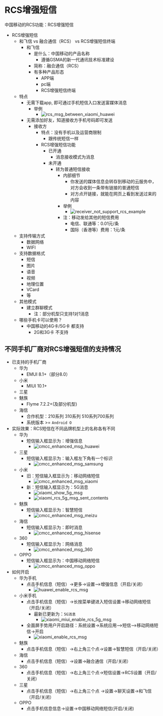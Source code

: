 # RCS增强短信

中国移动的RCS功能：RCS增强短信

* RCS增强短信
  * 和飞信 vs 融合通信（RCS） vs RCS增强短信终端
    * 和飞信
      * 是什么：中国移动的产品名称
        * 遵循GSMA的新一代通讯技术标准建设
      * 简称：融合通信（RCS）
      * 有多种产品形态
        * APP端
        * pc端
        * RCS增强短信终端
  * 特点
    * 无需下载app, 即可通过手机短信入口发送富媒体消息
      * 举例
        * ![rcs_msg_between_xiaomi_huawei](../../../../assets/img/rcs_msg_between_xiaomi_huawei.jpg)
    * 无需添加好友，知道接收方手机号码即可发送
      * 接收方
        * 特点：没有手机以及运营商限制
          * 跟传统短信一样
        * RCS增强短信功能
          * 已开通
            * 消息接收模式为消息
          * 未开通
            * 转为普通短信接收
              * 内部细节
                * 你发送的媒体信息会转存到移动的云服务中，对方会收到一条带有链接的普通短信
                * 对方点开链接，就能在网页上看到发送过来的内容
              * 举例
                * ![receiver_not_support_rcs_example](../../../../assets/img/receiver_not_support_rcs_example.jpg)
              * 注：移动发给其他的短信费用
                * 电信、联通等：0.01元/条
                * 国际（香港等）费用：1元/条
  * 支持传输方式
    * 数据网络
    * WIFI
  * 支持数据格式
    * 短信
    * 图片
    * 语音
    * 视频
    * 地理位置
    * VCard
    * 等
  * 其他模式
    * 建立群聊模式
      * 注：部分机型只支持1对1消息
  * 哪些手机卡可以使用？
    * 中国移动的4G卡/5G卡 都支持
      * 2G和3G卡 不支持

## 不同手机厂商对RCS增强短信的支持情况

* 已支持的手机厂商
  * 华为
    * EMUI 8.1+（部分8.0）
  * 小米
    * MIUI 10.1+
  * 三星
  * 魅族
    * Flyme 7.2.2+(及部分机型)
  * 海信
    * 合作机型：210系列 310系列 510系列700系列
    * 系统版本 >= `Android O`
* 实际效果：RCS短信在不同品牌机型上的名称各有不同
  * 华为
    * 短信输入框显示为：增强信息
      * ![cmcc_enhanced_msg_huawei](../../../../assets/img/cmcc_enhanced_msg_huawei.jpg)
  * 三星
    * 短信输入框显示为：输入框左下角有一个标识
      * ![cmcc_enhanced_msg_samsung](../../../../assets/img/cmcc_enhanced_msg_samsung.jpg)
  * 小米
    * 旧：短信输入框显示为：移动网络短信
      * ![cmcc_enhanced_msg_xiaomi](../../../../assets/img/cmcc_enhanced_msg_xiaomi.jpg)
    * 新：短信输入框显示为：5G消息
      * ![xiaomi_show_5g_msg](../../../../assets/img/xiaomi_show_5g_msg.png)
      * ![xiaomi_rcs_5g_msg_sent_contents](../../../../assets/img/xiaomi_rcs_5g_msg_sent_contents.png)
  * 魅族
    * 短信输入框显示为：智慧短信
      * ![cmcc_enhanced_msg_meizu](../../../../assets/img/cmcc_enhanced_msg_meizu.jpg)
  * 海信
    * 短信输入框显示为：即时消息
      * ![cmcc_enhanced_msg_hisense](../../../../assets/img/cmcc_enhanced_msg_hisense.jpg)
  * 360
    * 短信输入框显示为：网络消息
      * ![cmcc_enhanced_msg_360](../../../../assets/img/cmcc_enhanced_msg_360.jpg)
  * OPPO
    * 短信输入框显示为：中国移动网络短信
      * ![cmcc_enhanced_msg_oppo](../../../../assets/img/cmcc_enhanced_msg_oppo.png)
* 如何开启
  * 华为手机
    * 点击手机信息（短信）->更多->设置—>增强信息（开启/关闭）
      * ![huawei_enable_rcs_msg](../../../../assets/img/huawei_enable_rcs_msg.jpg)
  * 小米手机
    * 点击手机信息（短信）->长按菜单键进入短信设置->移动网络短信（开启/关闭）
      * 最新已更新为：`5G消息`
        * ![xiaomi_miui_enable_rcs_5g_msg](../../../../assets/img/xiaomi_miui_enable_rcs_5g_msg.png)
    * 全面屏手势用户开启路径：系统设置->系统应用—>短信—>移动网络短信->开启
      * ![xiaomi_enable_rcs_msg](../../../../assets/img/xiaomi_enable_rcs_msg.jpg)
  * 魅族
    * 点击手机信息（短信）->右上角三个点->设置->智慧短信（开启/关闭）
  * 海信
    * 点击手机信息（短信）->设置->融合通信（开启/关闭）
  * 360
    * 点击手机信息（短信）->右上角三个点->短信设置->RCS设置（开启/关闭）
  * 三星
    * 点击手机信息（短信）->右上角三个点 ->设置->聊天设置->和飞信（开启/关闭）
  * OPPO
    * 点击手机信息信息->设置->中国移动网络短信(开启/关闭)
